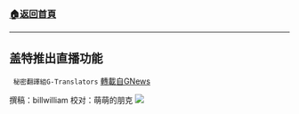 ###  [:house:返回首頁](https://github.com/ourhimalayas/txt)
---


## 盖特推出直播功能
` 秘密翻譯組G-Translators` [轉載自GNews](https://gnews.org/zh-hans/1582545/)

撰稿：billwilliam
校对：萌萌的朋克
![](https://assets.gnews.org/wp-content/uploads/2021/10/1-42.jpg)
